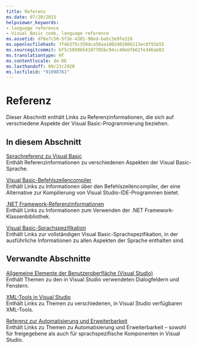 ```yaml
---
title: Referenz
ms.date: 07/20/2015
helpviewer_keywords:
- language reference
- Visual Basic code, language reference
ms.assetid: df6e7c50-5f3e-4381-98ed-ba5c3e9fe228
ms.openlocfilehash: 7f4b375c350dca58aa1002402806113ec0f91b55
ms.sourcegitcommit: bf5c5850654187705bc94cc40ebfb62fe346ab02
ms.translationtype: HT
ms.contentlocale: de-DE
ms.lasthandoff: 09/23/2020
ms.locfileid: "91098761"
---
```

# <a name="reference-visual-basic"></a>Referenz

Dieser Abschnitt enthält Links zu Referenzinformationen, die sich auf verschiedene Aspekte der Visual Basic-Programmierung beziehen.  
  
## <a name="in-this-section"></a>In diesem Abschnitt  

 [Sprachreferenz zu Visual Basic](../language-reference/index.md)  
 Enthält Referenzinformationen zu verschiedenen Aspekten der Visual Basic-Sprache.  
  
 [Visual Basic-Befehlszeilencompiler](command-line-compiler/index.md)  
 Enthält Links zu Informationen über den Befehlszeilencompiler, der eine Alternative zur Kompilierung von Visual Studio-IDE-Programmen bietet.  
  
 [.NET Framework-Referenzinformationen](net-framework-reference-information.md)  
 Enthält Links zu Informationen zum Verwenden der .NET Framework-Klassenbibliothek.  
  
 [Visual Basic-Sprachspezifikation](language-specification/index.md)  
 Enthält Links zur vollständigen Visual Basic-Sprachspezifikation, in der ausführliche Informationen zu allen Aspekten der Sprache enthalten sind.  
  
## <a name="related-sections"></a>Verwandte Abschnitte  

 [Allgemeine Elemente der Benutzeroberfläche (Visual Studio)](/visualstudio/ide/reference/general-user-interface-elements-visual-studio)  
 Enthält Themen zu den in Visual Studio verwendeten Dialogfeldern und Fenstern.  
  
 [XML-Tools in Visual Studio](/visualstudio/xml-tools/xml-tools-in-visual-studio)  
 Enthält Links zu Themen zu verschiedenen, in Visual Studio verfügbaren XML-Tools.  
  
 [Referenz zur Automatisierung und Erweiterbarkeit](/visualstudio/extensibility/extensibility-in-visual-studio?view=vs-2015)  
 Enthält Links zu Themen zu Automatisierung und Erweiterbarkeit – sowohl für freigegebene als auch für sprachspezifische Komponenten in Visual Studio.
